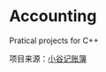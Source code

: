 # Accounting
Pratical projects for C++

项目来源：[小谷记账簿](https://www.bilibili.com/video/BV1eL41187JS/?spm_id_from=333.1007.top_right_bar_window_custom_collection.content.click&vd_source=de6cc0aea830278d7565e63f8c9f8d5d)
